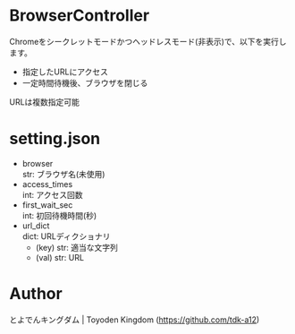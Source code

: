 # BrowserController
Chromeをシークレットモードかつヘッドレスモード(非表示)で、以下を実行します。<br>
* 指定したURLにアクセス
* 一定時間待機後、ブラウザを閉じる

URLは複数指定可能

# setting.json
* browser<br>
str: ブラウザ名(未使用)
* access_times<br>
int: アクセス回数
* first_wait_sec<br>
int: 初回待機時間(秒)
* url_dict<br>
dict: URLディクショナリ
  * (key) str: 適当な文字列
  * (val) str: URL

# Author
とよでんキングダム | Toyoden Kingdom (https://github.com/tdk-a12)
